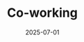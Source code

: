 ---
title: Co-working
date: 2025-07-01
time: 11AM - 6PM
link: "../events/coworking"
calendarOnly: true
---